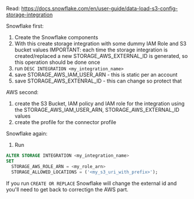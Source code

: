 Read: https://docs.snowflake.com/en/user-guide/data-load-s3-config-storage-integration

Snowflake first:
1. Create the Snowflake components
2. With this create storage integration with some dummy IAM Role and S3 bucket values
   IMPORTANT: each time the storage integration is created/replaced a new STORAGE_AWS_EXTERNAL_ID is generated, so this operation should be done once
3. run `DESC INTEGRATION <my_integration_name>`
4. save STORAGE_AWS_IAM_USER_ARN - this is static per an account
5. save STORAGE_AWS_EXTENRAL_ID - this can change so protect that

AWS second:
1. create the S3 Bucket, IAM policy and IAM role for the integration using the STORAGE_AWS_IAM_USER_ARN, STORAGE_AWS_EXTERNAL_ID values
2. create the profile for the connector profile

Snowflake again:
1. Run 

```sql
ALTER STORAGE INTEGRATION <my_integration_name>
SET 
  STORAGE_AWS_ROLE_ARN = <my_role_arn>
  STORAGE_ALLOWED_LOCATIONS = ('<my_s3_uri_with_prefix>');
```
If you run `CREATE OR REPLACE` Snowflake will change the external id and you'll need to get back to correctign the AWS part.